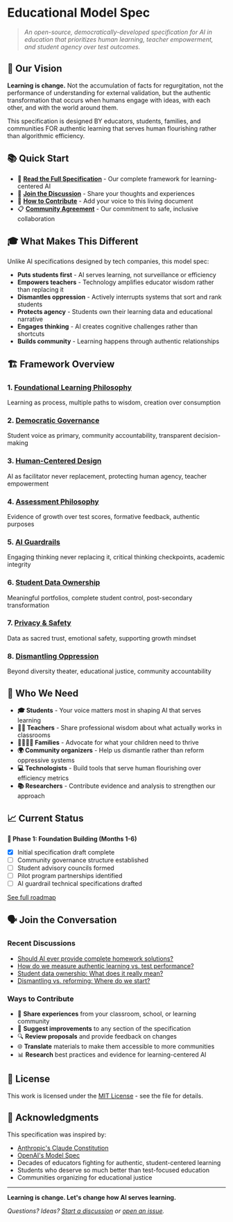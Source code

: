 # Educational Model Spec

> *An open-source, democratically-developed specification for AI in education that prioritizes human learning, teacher empowerment, and student agency over test outcomes.*

## 🎯 Our Vision

**Learning is change.** Not the accumulation of facts for regurgitation, not the performance of understanding for external validation, but the authentic transformation that occurs when humans engage with ideas, with each other, and with the world around them.

This specification is designed BY educators, students, families, and communities FOR authentic learning that serves human flourishing rather than algorithmic efficiency.

## 📚 Quick Start

- 🌟 **[Read the Full Specification](docs/overview.md)** - Our complete framework for learning-centered AI
- 💬 **[Join the Discussion](../../discussions)** - Share your thoughts and experiences
- 🤝 **[How to Contribute](CONTRIBUTING.md)** - Add your voice to this living document
- 📋 **[Community Agreement](CODE_OF_CONDUCT.md)** - Our commitment to safe, inclusive collaboration

## 🎓 What Makes This Different

Unlike AI specifications designed by tech companies, this model spec:

- **Puts students first** - AI serves learning, not surveillance or efficiency
- **Empowers teachers** - Technology amplifies educator wisdom rather than replacing it  
- **Dismantles oppression** - Actively interrupts systems that sort and rank students
- **Protects agency** - Students own their learning data and educational narrative
- **Engages thinking** - AI creates cognitive challenges rather than shortcuts
- **Builds community** - Learning happens through authentic relationships

## 🏗️ Framework Overview

### 1. [Foundational Learning Philosophy](docs/overview.md#1-foundational-learning-philosophy)
Learning as process, multiple paths to wisdom, creation over consumption

### 2. [Democratic Governance](docs/overview.md#2-democratic-governance--stakeholder-input)  
Student voice as primary, community accountability, transparent decision-making

### 3. [Human-Centered Design](docs/overview.md#3-human-centered-learning-design)
AI as facilitator never replacement, protecting human agency, teacher empowerment

### 4. [Assessment Philosophy](docs/overview.md#4-assessment-philosophy--practice)
Evidence of growth over test scores, formative feedback, authentic purposes

### 5. [AI Guardrails](docs/overview.md#5-ai-guardrails-engaging-vs-subverting-thinking)
Engaging thinking never replacing it, critical thinking checkpoints, academic integrity

### 6. [Student Data Ownership](docs/overview.md#6-student-ownership-of-learning-data--meaningful-portfolios)
Meaningful portfolios, complete student control, post-secondary transformation

### 7. [Privacy & Safety](docs/overview.md#7-privacy-safety--well-being)
Data as sacred trust, emotional safety, supporting growth mindset

### 8. [Dismantling Oppression](docs/overview.md#8-dismantling-systems-of-oppression-through-educational-ai)
Beyond diversity theater, educational justice, community accountability

## 🤝 Who We Need

- **🎓 Students** - Your voice matters most in shaping AI that serves learning
- **👩‍🏫 Teachers** - Share professional wisdom about what actually works in classrooms  
- **👨‍👩‍👧‍👦 Families** - Advocate for what your children need to thrive
- **🌍 Community organizers** - Help us dismantle rather than reform oppressive systems
- **💻 Technologists** - Build tools that serve human flourishing over efficiency metrics
- **📚 Researchers** - Contribute evidence and analysis to strengthen our approach

## 📈 Current Status

**🚧 Phase 1: Foundation Building (Months 1-6)**
- [x] Initial specification draft complete
- [ ] Community governance structure established  
- [ ] Student advisory councils formed
- [ ] Pilot program partnerships identified
- [ ] AI guardrail technical specifications drafted

[See full roadmap](docs/overview.md#implementation-roadmap)

## 🗣️ Join the Conversation

### Recent Discussions
- [Should AI ever provide complete homework solutions?](../../discussions)
- [How do we measure authentic learning vs. test performance?](../../discussions)  
- [Student data ownership: What does it really mean?](../../discussions)
- [Dismantling vs. reforming: Where do we start?](../../discussions)

### Ways to Contribute
- 💭 **Share experiences** from your classroom, school, or learning community
- 📝 **Suggest improvements** to any section of the specification
- 🔍 **Review proposals** and provide feedback on changes
- 🌐 **Translate** materials to make them accessible to more communities
- 📊 **Research** best practices and evidence for learning-centered AI

## 📄 License

This work is licensed under the [MIT License](LICENSE) - see the file for details.

## 🙏 Acknowledgments

This specification was inspired by:
- [Anthropic's Claude Constitution](https://www.anthropic.com/news/claudes-constitution) 
- [OpenAI's Model Spec](https://openai.com/model-spec)
- Decades of educators fighting for authentic, student-centered learning
- Students who deserve so much better than test-focused education
- Communities organizing for educational justice

---

**Learning is change. Let's change how AI serves learning.**

*Questions? Ideas? [Start a discussion](../../discussions) or [open an issue](../../issues).*
